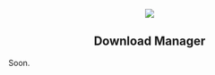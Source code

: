 <p align="center">
  <a href="https://github.com/victor-savinov/dark-mode">
    <img src="https://github.com/victor-savinov/download-manager/blob/master/icons/128.png">
  </a>
</p>

<h2 align="center">Download Manager</h2>

Soon.
